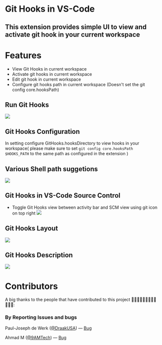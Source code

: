 # Git Hooks in VS-Code
## This extension provides simple UI to view and activate git hook in your current workspace

# Features

* View Git Hooks in current workspace
* Activate git hooks in current workspace
* Edit git hook in current workspace
* Configure git hooks path in current workspace (Doesn't set the git config core.hooksPath)

## Run Git Hooks
![](https://githooks.s3.ap-south-1.amazonaws.com/run_hook.png)

## Git Hooks Configuration
In setting configure GitHooks.hooksDirectory to view hooks in your workspace(
    please make sure to set `git config core.hooksPath $HOOKS_PATH` to the same path as configured in the extension
)

## Various Shell path suggetions
![](https://githooks.s3.ap-south-1.amazonaws.com/shell-suggetion.png)

## Git Hooks in VS-Code Source Control
* Toggle Git Hooks view between activity bar and SCM view using git icon on top right
![](https://githooks.s3.ap-south-1.amazonaws.com/2022-04-30.png)

## Git Hooks Layout
![](https://githooks.s3.ap-south-1.amazonaws.com/hook_options.png)

## Git Hooks Description
![](https://githooks.s3.ap-south-1.amazonaws.com/hook_hints.png)

# Contributors

A big thanks to the people that have contributed to this project 🙏🏽🙏🏽🙏🏽👨🏽‍💻🧑🏽‍💻:

### By Reporting Issues and bugs

Paul-Joseph de Werk ([@DraakUSA](https://github.com/DraakUSA)) &mdash; [Bug](https://github.com/Lakshmikanth2001/GitHooks/issues/9)

Ahmad M ([@9AMTech](https://github.com/9AMTech)) &mdash; [Bug](https://github.com/Lakshmikanth2001/GitHooks/issues/5)